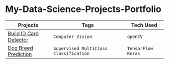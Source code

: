 # My-Data-Science-Projects-Portfolio


| **Projects** | **Tags** | **Tech Used** |
| --- | --- | --- |
| [Build ID Card Detector](https://github.com/MaxMA2000/My-Data-Science-Projects-Portfolio/blob/main/project-build-ID-card-detector/ID%20Card%20Tampering.ipynb) | `Computer Vision` | `openCV` |
| [Dog Breed Prediction]() | `Supervised MultiClass Classification` | `TensorFlow` `Keras` |

